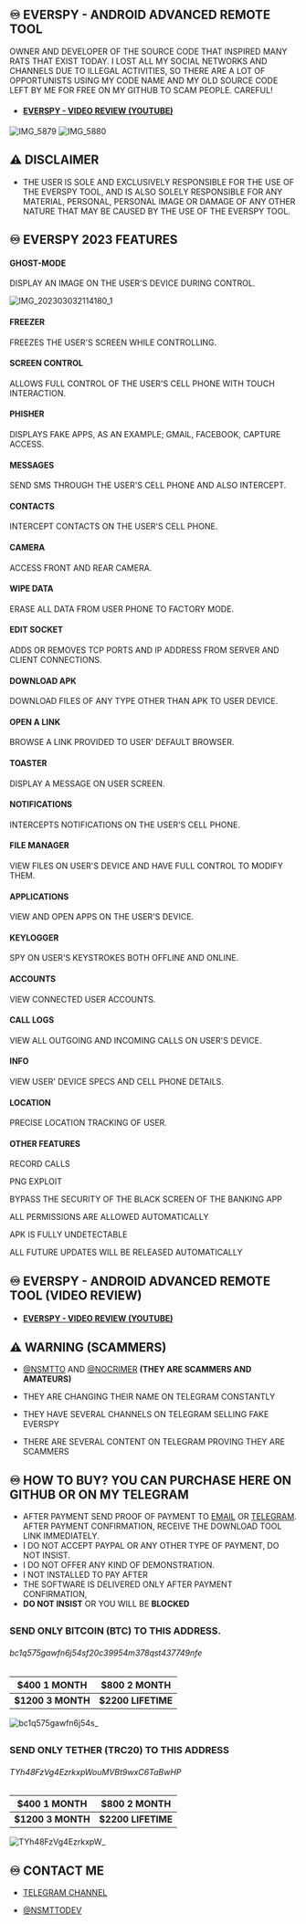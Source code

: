 ## ♾️ EVERSPY - ANDROID ADVANCED REMOTE TOOL
  

OWNER AND DEVELOPER OF THE SOURCE CODE THAT INSPIRED MANY RATS THAT EXIST TODAY. I LOST ALL MY SOCIAL NETWORKS AND CHANNELS DUE TO ILLEGAL ACTIVITIES, SO THERE ARE A LOT OF OPPORTUNISTS USING MY CODE NAME AND MY OLD SOURCE CODE LEFT BY ME FOR FREE ON MY GITHUB TO SCAM PEOPLE. CAREFUL!


- #### [EVERSPY - VIDEO REVIEW (YOUTUBE) ](https://youtu.be/iSWxQ4U8Mvs)
![IMG_5879](https://user-images.githubusercontent.com/124161128/222858192-7717e39d-35ef-47f5-8ba0-4cd46ded6060.jpg)
![IMG_5880](https://user-images.githubusercontent.com/124161128/222858194-962315ba-cb79-4c34-8455-7845f714d60f.jpg)


## ⚠ DISCLAIMER

- THE USER IS SOLE AND EXCLUSIVELY RESPONSIBLE FOR THE USE OF THE EVERSPY TOOL, AND IS ALSO SOLELY RESPONSIBLE FOR ANY MATERIAL, PERSONAL, PERSONAL IMAGE OR DAMAGE OF ANY OTHER NATURE THAT MAY BE CAUSED BY THE USE OF THE EVERSPY TOOL.

  

## ♾️ EVERSPY 2023 FEATURES

  

#### GHOST-MODE

  

DISPLAY AN IMAGE ON THE USER'S DEVICE DURING CONTROL.


![IMG_202303032114180_1](https://user-images.githubusercontent.com/124161128/222871024-a5467b35-1853-4505-a4c2-e4f302b8395a.gif)


#### FREEZER

  

FREEZES THE USER'S SCREEN WHILE CONTROLLING.

  

#### SCREEN CONTROL

  

ALLOWS FULL CONTROL OF THE USER'S CELL PHONE WITH TOUCH INTERACTION.

  

#### PHISHER

  

DISPLAYS FAKE APPS, AS AN EXAMPLE; GMAIL, FACEBOOK, CAPTURE ACCESS.

  

#### MESSAGES

  

SEND SMS THROUGH THE USER'S CELL PHONE AND ALSO INTERCEPT.

  

#### CONTACTS

  

INTERCEPT CONTACTS ON THE USER'S CELL PHONE.

  

#### CAMERA

  

ACCESS FRONT AND REAR CAMERA.

  

#### WIPE DATA

  

ERASE ALL DATA FROM USER PHONE TO FACTORY MODE.

  

#### EDIT SOCKET

  

ADDS OR REMOVES TCP PORTS AND IP ADDRESS FROM SERVER AND CLIENT CONNECTIONS.

  

#### DOWNLOAD APK

  

DOWNLOAD FILES OF ANY TYPE OTHER THAN APK TO USER DEVICE.

  

#### OPEN A LINK

  

BROWSE A LINK PROVIDED TO USER' DEFAULT BROWSER.

  

#### TOASTER

  

DISPLAY A MESSAGE ON USER SCREEN.

  

#### NOTIFICATIONS

  

INTERCEPTS NOTIFICATIONS ON THE USER'S CELL PHONE.

  

#### FILE MANAGER

  

VIEW FILES ON USER'S DEVICE AND HAVE FULL CONTROL TO MODIFY THEM.

  

#### APPLICATIONS

  

VIEW AND OPEN APPS ON THE USER'S DEVICE.

  

#### KEYLOGGER

  

SPY ON USER'S KEYSTROKES BOTH OFFLINE AND ONLINE.

  

#### ACCOUNTS

  

VIEW CONNECTED USER ACCOUNTS.

  

#### CALL LOGS

  

VIEW ALL OUTGOING AND INCOMING CALLS ON USER'S DEVICE.

  

#### INFO

  

VIEW USER' DEVICE SPECS AND CELL PHONE DETAILS.

  

#### LOCATION

  

PRECISE LOCATION TRACKING OF USER.
#### OTHER FEATURES
RECORD CALLS

PNG EXPLOIT

BYPASS THE SECURITY OF THE BLACK SCREEN OF THE BANKING APP

ALL PERMISSIONS ARE ALLOWED AUTOMATICALLY

APK IS FULLY UNDETECTABLE

ALL FUTURE UPDATES WILL BE RELEASED AUTOMATICALLY
  
##
##
##

## ♾️ EVERSPY - ANDROID ADVANCED REMOTE TOOL (VIDEO REVIEW)

  

- #### [EVERSPY - VIDEO REVIEW (YOUTUBE) ](https://youtu.be/iSWxQ4U8Mvs)
##
##
##
  
## ⚠ WARNING (SCAMMERS)

- [@NSMTTO](https://t.me/nsmtto) AND [@NOCRIMER](https://t.me/nocrimer) **(THEY ARE SCAMMERS AND AMATEURS)**

- THEY ARE CHANGING THEIR NAME ON TELEGRAM CONSTANTLY

- THEY HAVE SEVERAL CHANNELS ON TELEGRAM SELLING FAKE EVERSPY

- THERE ARE SEVERAL CONTENT ON TELEGRAM PROVING THEY ARE SCAMMERS
##
##
##
## ♾️ HOW TO BUY? YOU CAN PURCHASE HERE ON GITHUB OR ON MY TELEGRAM

- AFTER PAYMENT SEND PROOF OF PAYMENT TO [EMAIL](mailto:nsmttodev@proton.me) OR [TELEGRAM](https://t.me/nsmttodev). AFTER PAYMENT CONFIRMATION, RECEIVE THE DOWNLOAD TOOL LINK IMMEDIATELY.
- I DO NOT ACCEPT PAYPAL OR ANY OTHER TYPE OF PAYMENT, DO NOT INSIST.
- I DO NOT OFFER ANY KIND OF DEMONSTRATION.
- I NOT INSTALLED TO PAY AFTER
- THE SOFTWARE IS DELIVERED ONLY AFTER PAYMENT CONFIRMATION,
- **DO NOT INSIST** OR YOU WILL BE **BLOCKED**

##
##
##  

### SEND ONLY BITCOIN (BTC) TO THIS ADDRESS.
###### bc1q575gawfn6j54sf20c39954m378qst437749nfe

|**$400 1 MONTH**  |**$800 2 MONTH**   |
|------------------|-------------------|
|**$1200 3 MONTH** |**$2200 LIFETIME** |

![bc1q575gawfn6j54s_](https://user-images.githubusercontent.com/124161128/222869766-842db887-e043-4002-8062-222056acd5bd.png)

##
##


### SEND ONLY TETHER (TRC20) TO THIS ADDRESS
###### TYh48FzVg4EzrkxpWouMVBt9wxC6TaBwHP
|**$400 1 MONTH**  |**$800 2 MONTH**   |
|------------------|-------------------|
|**$1200 3 MONTH** |**$2200 LIFETIME** |


![TYh48FzVg4EzrkxpW_](https://user-images.githubusercontent.com/124161128/222869782-d4fbe13e-24d2-4670-b4fa-b398c8d45faf.png)

## ♾️ CONTACT ME

  

- [TELEGRAM CHANNEL](https://t.me/everspyoriginal)

  

- [@NSMTTODEV](https://t.me/nsmttodev)
